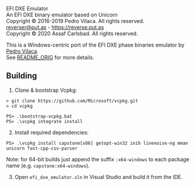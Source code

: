 EFI DXE Emulator  
An EFI DXE binary emulator based on Unicorn  
Copyright © 2016-2019 Pedro Vilaca. All rights reserved.  
reverser@put.as - https://reverse.put.as  
Copyright © 2020 Assaf Carlsbad. All rights reserved.  

This is a Windows-centric port of the EFI DXE phase binaries emulator by [Pedro Vilaca](https://github.com/gdbinit/efi_dxe_emulator).  
See [README_ORIG](README_ORIG.md) for more details.

## Building

1. Clone & bootstrap Vcpkg:
```
> git clone https://github.com/Microsoft/vcpkg.git
> cd vcpkg

PS> .\bootstrap-vcpkg.bat
PS> .\vcpkg integrate install
```

2. Install required dependencies:
```
PS> .\vcpkg install capstone[x86] getopt-win32 inih linenoise-ng mman unicorn fast-cpp-csv-parser
```

Note: for 64-bit builds just append the suffix `:x64-windows` to each package name (e.g. `capstone:x64-windows`).

3. Open `efi_dxe_emulator.sln` in Visual Studio and build it from the IDE.
